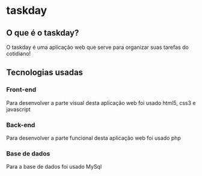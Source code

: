 # taskday

## O que é o taskday?

O taskday é uma aplicação web que serve para organizar suas tarefas do cotidiano!

## Tecnologias usadas

### Front-end

Para desenvolver a parte visual desta aplicação web foi usado html5, css3 e javascript

### Back-end

Para desenvolver a parte funcional desta aplicação web foi usado php

### Base de dados

Para a base de dados foi usado MySql

